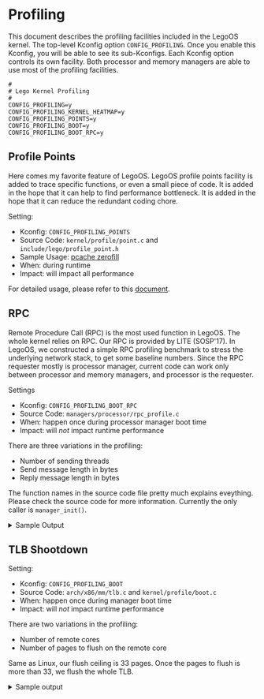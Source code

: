 # Profiling

This document describes the profiling facilities included in the LegoOS kernel. The top-level Kconfig option `CONFIG_PROFILING`. Once you enable this Kconfig, you will be able to see its sub-Kconfigs. Each Kconfig option controls its own facility. Both processor and memory managers are able to use most of the profiling facilities.

```
#
# Lego Kernel Profiling
#
CONFIG_PROFILING=y
CONFIG_PROFILING_KERNEL_HEATMAP=y
CONFIG_PROFILING_POINTS=y
CONFIG_PROFILING_BOOT=y
CONFIG_PROFILING_BOOT_RPC=y
```

## Profile Points

Here comes my favorite feature of LegoOS. LegoOS profile points facility is added to trace specific functions, or even a small piece of code. It is added in the hope that it can help to find performance bottleneck. It is added in the hope that it can reduce the redundant coding chore.

Setting:
- Kconfig: `CONFIG_PROFILING_POINTS`
- Source Code: `kernel/profile/point.c` and `include/lego/profile_point.h`
- Sample Usage: [pcache zerofill](https://github.com/WukLab/LegoOS/blob/master/managers/processor/pcache/fault.c#L324)
- When: during runtime
- Impact: will impact all performance

For detailed usage, please refer to this [document](https://lastweek.github.io/lego/kernel/profile_points/).

## RPC

Remote Procedure Call (RPC) is the most used function in LegoOS. The whole kernel relies on RPC. Our RPC is provided by LITE (SOSP'17). In LegoOS, we constructed a simple RPC profiling benchmark to stress the underlying network stack, to get some baseline numbers. Since the RPC requester mostly is processor manager, current code can work only between processor and memory managers, and processor is the requester.

Settings
- Kconfig: `CONFIG_PROFILING_BOOT_RPC`
- Source Code: `managers/processor/rpc_profile.c`
- When: happen once during processor manager boot time
- Impact: will _not_ impact runtime performance

There are three variations in the profiling:
- Number of sending threads
- Send message length in bytes
- Reply message length in bytes

The function names in the source code file pretty much explains eveything. Please check the source code for more information. Currently the only caller is `manager_init()`.

<details><summary>Sample Output</summary>
<p>

```
[ 1052.876762] RPC Profile. [Peer node: 1. nr_threads: 1. nr_run/case: 100000. send: 32 reply 4]
[ 1053.503665]     CPU 8 Profile: s  32-r   4. Avg: 4201 ns.
[ 1053.603510] RPC Profile. [Peer node: 1. nr_threads: 2. nr_run/case: 100000. send: 32 reply 4]
[ 1054.505394]     CPU10 Profile: s  32-r   4. Avg: 5019 ns.
[ 1054.511219]     CPU12 Profile: s  32-r   4. Avg: 5019 ns.
[ 1054.603418] RPC Profile. [Peer node: 1. nr_threads: 4. nr_run/case: 100000. send: 32 reply 4]
[ 1056.398311]     CPU16 Profile: s  32-r   4. Avg: 9949 ns.
[ 1056.404134]     CPU14 Profile: s  32-r   4. Avg: 9950 ns.
[ 1056.410145]     CPU20 Profile: s  32-r   4. Avg: 9950 ns.
[ 1056.416156]     CPU18 Profile: s  32-r   4. Avg: 9950 ns.
[ 1056.422169] RPC Profile. [Peer node: 1. nr_threads: 1. nr_run/case: 100000. send: 32 reply 4096]
[ 1057.252033]     CPU22 Profile: s  32-r4096. Avg: 6288 ns.
[ 1057.257857] RPC Profile. [Peer node: 1. nr_threads: 2. nr_run/case: 100000. send: 32 reply 4096]
[ 1058.560195]     CPU 8 Profile: s  32-r4096. Avg: 8970 ns.
[ 1058.566019]     CPU 2 Profile: s  32-r4096. Avg: 8970 ns.
[ 1058.603049] RPC Profile. [Peer node: 1. nr_threads: 4. nr_run/case: 100000. send: 32 reply 4096]
[ 1061.190695]     CPU14 Profile: s  32-r4096. Avg: 17877 ns.
[ 1061.196614]     CPU16 Profile: s  32-r4096. Avg: 17878 ns.
[ 1061.202723]     CPU10 Profile: s  32-r4096. Avg: 17878 ns.
[ 1061.208831]     CPU12 Profile: s  32-r4096. Avg: 17877 ns.
[ 1061.214939] RPC Profile. [Peer node: 1. nr_threads: 1. nr_run/case: 100000. send: 4200 reply 4]
[ 1062.039174]     CPU18 Profile: s4200-r   4. Avg: 6163 ns.
[ 1062.044998] RPC Profile. [Peer node: 1. nr_threads: 2. nr_run/case: 100000. send: 4200 reply 4]
[ 1063.101353]     CPU22 Profile: s4200-r   4. Avg: 6486 ns.
[ 1063.107176]     CPU20 Profile: s4200-r   4. Avg: 6486 ns.
[ 1063.202625] RPC Profile. [Peer node: 1. nr_threads: 4. nr_run/case: 100000. send: 4200 reply 4]
[ 1065.248505]     CPU10 Profile: s4200-r   4. Avg: 12459 ns.
[ 1065.254417]     CPU 2 Profile: s4200-r   4. Avg: 12460 ns.
[ 1065.260525]     CPU12 Profile: s4200-r   4. Avg: 12460 ns.
[ 1065.266632]     CPU 8 Profile: s4200-r   4. Avg: 12460 ns.
[ 1065.272742] RPC Profile. [Peer node: 1. nr_threads: 1. nr_run/case: 100000. send: 4200 reply 4096]
[ 1066.305186]     CPU14 Profile: s4200-r4096. Avg: 8227 ns.
[ 1066.402329] RPC Profile. [Peer node: 1. nr_threads: 2. nr_run/case: 100000. send: 4200 reply 4096]
[ 1067.701967]     CPU18 Profile: s4200-r4096. Avg: 8996 ns.
[ 1067.707791]     CPU16 Profile: s4200-r4096. Avg: 8996 ns.
[ 1067.802200] RPC Profile. [Peer node: 1. nr_threads: 4. nr_run/case: 100000. send: 4200 reply 4096]
[ 1070.392868]     CPU 8 Profile: s4200-r4096. Avg: 17907 ns.
[ 1070.398789]     CPU20 Profile: s4200-r4096. Avg: 17907 ns.
[ 1070.404896]     CPU22 Profile: s4200-r4096. Avg: 17907 ns.
[ 1070.411005]     CPU 2 Profile: s4200-r4096. Avg: 17907 ns.
[ 1071.048445]     CPU 0 Profile: pcache_miss. Avg: 6313 ns.
[ 1071.664770]     CPU 0 Profile: pcache_flush. Avg: 6105 ns.
```
</p>
</details>

## TLB Shootdown

Setting:
- Kconfig: `CONFIG_PROFILING_BOOT`
- Source Code: `arch/x86/mm/tlb.c` and `kernel/profile/boot.c`
- When: happen once during manager boot time
- Impact: will _not_ impact runtime performance

There are two variations in the profiling:
- Number of remote cores
- Number of pages to flush on the remote core

Same as Linux, our flush ceiling is 33 pages. Once the pages to flush is more than 33, we flush the whole TLB.

<details><summary>Sample output</summary>
<p>

```
x86: Booted up 2 nodes, 24 CPUs
Profile (#0) TLB Shootdown at CPU0 ...
 FLUSH_ALL #nr_cpus
 ... nr_cpus:  23 latency:      7584 ns
 ... nr_cpus:  22 latency:      6165 ns
 ... nr_cpus:  21 latency:      6017 ns
 ... nr_cpus:  20 latency:      5939 ns
 ... nr_cpus:  19 latency:      5509 ns
 ... nr_cpus:  18 latency:      4980 ns
 ... nr_cpus:  17 latency:      4937 ns
 ... nr_cpus:  16 latency:      4619 ns
 ... nr_cpus:  15 latency:      4567 ns
 ... nr_cpus:  14 latency:      4438 ns
 ... nr_cpus:  13 latency:      4025 ns
 ... nr_cpus:  12 latency:      3570 ns
 ... nr_cpus:  11 latency:      3317 ns
 ... nr_cpus:  10 latency:      3496 ns
 ... nr_cpus:   9 latency:      3407 ns
 ... nr_cpus:   8 latency:      3214 ns
 ... nr_cpus:   7 latency:      3320 ns
 ... nr_cpus:   6 latency:      2617 ns
 ... nr_cpus:   5 latency:      2576 ns
 ... nr_cpus:   4 latency:      1868 ns
 ... nr_cpus:   3 latency:      1823 ns
 ... nr_cpus:   2 latency:      1560 ns
 ... nr_cpus:   1 latency:      1472 ns
 ... nr_cpus:   0 latency:        89 ns
 CPU0 -> CPU1 #ceiling=33 #nr_pages
 ... nr_pages:   1 latency:      1823 ns
 ... nr_pages:   2 latency:      1719 ns
 ... nr_pages:   3 latency:      1717 ns
 ... nr_pages:   4 latency:      1798 ns
 ... nr_pages:   5 latency:      1781 ns
 ... nr_pages:   6 latency:      1979 ns
 ... nr_pages:   7 latency:      2021 ns
 ... nr_pages:   8 latency:      2151 ns
 ... nr_pages:   9 latency:      2126 ns
 ... nr_pages:  10 latency:      2315 ns
 ... nr_pages:  11 latency:      2416 ns
 ... nr_pages:  12 latency:      2481 ns
 ... nr_pages:  13 latency:      2595 ns
 ... nr_pages:  14 latency:      2632 ns
 ... nr_pages:  15 latency:      2824 ns
 ... nr_pages:  16 latency:      2801 ns
 ... nr_pages:  17 latency:      2928 ns
 ... nr_pages:  18 latency:      2906 ns
 ... nr_pages:  19 latency:      3307 ns
 ... nr_pages:  20 latency:      3155 ns
 ... nr_pages:  21 latency:      3270 ns
 ... nr_pages:  22 latency:      3439 ns
 ... nr_pages:  23 latency:      3344 ns
 ... nr_pages:  24 latency:      3608 ns
 ... nr_pages:  25 latency:      3520 ns
 ... nr_pages:  26 latency:      3713 ns
 ... nr_pages:  27 latency:      3698 ns
 ... nr_pages:  28 latency:      4068 ns
 ... nr_pages:  29 latency:      3947 ns
 ... nr_pages:  30 latency:      4128 ns
 ... nr_pages:  31 latency:      4161 ns
 ... nr_pages:  32 latency:      4214 ns
 ... nr_pages:  33 latency:      4353 ns
 ... nr_pages:  34 latency:      4387 ns
 ... nr_pages:  35 latency:      4505 ns
 ... nr_pages:  36 latency:      4482 ns
 ... nr_pages:  37 latency:      4852 ns
 ... nr_pages:  38 latency:      4734 ns
 ... nr_pages:  39 latency:      4924 ns
 ... nr_pages:  40 latency:      4951 ns
 ... nr_pages:  41 latency:      4996 ns
Profile TLB Shootdown at CPU0 ... done
```
</p>
</details>
